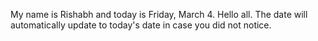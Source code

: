 My name is Rishabh and today is Friday, March 4. Hello all. The date will automatically update to today's date in case you did not notice.
